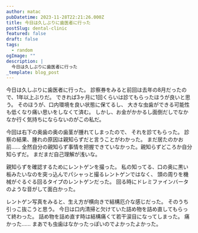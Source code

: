 ```yaml
---
author: matac
pubDatetime: 2023-11-28T22:21:26.000Z
title: 今日は久しぶりに歯医者に行った
postSlug: dental-clinic
featured: false
draft: false
tags:
  - random
ogImage: ""
description: |
  今日は久しぶりに歯医者に行った
_template: blog_post
---
```


今日は久しぶりに歯医者に行った。
診察券をみると前回は去年の8月だったので、1年以上ぶりだ。
できれば3ヶ月に1回くらいは診てもらったほうが良いと思う。
そのほうが、口内環境を良い状態に保てるし、
大きな虫歯ができる可能性も低くなり痛い思いをしなくて済む。
しかし、お金がかかるし面倒だしでなかなか行く気持ちにならないのがこの私だ。

今回は右下の奥歯の奥の歯茎が腫れてしまったので、
それを診てもらった。
診察の結果、腫れの原因は親知らずだと言うことがわかった。
まだ居たのかお前......
全然自分の親知らず事情を把握できていなかった。親知らずどころか自分知らずだ。
まだまだ自己理解が浅いな。

親知らずを確認するためにレントゲンを撮った。
私の知ってる、口の奥に黒い板みたいなのを突っ込んでパシャっと撮るレントゲンではなく、
頭の周りを機械がぐるぐる回るタイプのレントゲンだった。
回る時にドレミファインバータのような音がして面白かった。

レントゲン写真をみると、生え方が横向きで結構厄介な感じだった。
そのうち引っこ抜こうと思う。
今日は口内清掃と欠けていた詰め物を詰め直してもらって終わった。
詰め物を詰め直す時は結構痛くて若干涙目になってしまった。
痛かった......
まあでも虫歯はなかったっぽいのでよかったよかった。
